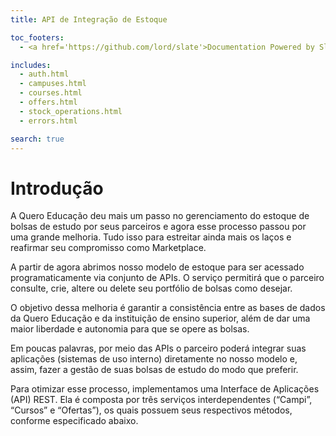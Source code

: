 ```yaml
---
title: API de Integração de Estoque

toc_footers:
  - <a href='https://github.com/lord/slate'>Documentation Powered by Slate</a>

includes:
  - auth.html
  - campuses.html
  - courses.html
  - offers.html
  - stock_operations.html
  - errors.html

search: true
---
```


# Introdução

A Quero Educação deu mais um passo no gerenciamento do estoque de bolsas de estudo por seus parceiros e agora esse processo passou por uma grande melhoria. Tudo isso para estreitar ainda mais os laços e reafirmar seu compromisso como Marketplace.

A partir de agora abrimos nosso modelo de estoque para ser acessado programaticamente via conjunto de APIs. O serviço permitirá que o parceiro consulte, crie, altere ou delete seu portfólio de bolsas como desejar.

O objetivo dessa melhoria é garantir a consistência entre as bases de dados da Quero Educação e da instituição de ensino superior, além de dar uma maior liberdade e autonomia para que se opere as bolsas.

Em poucas palavras, por meio das APIs o parceiro poderá integrar suas aplicações (sistemas de uso interno) diretamente no nosso modelo e, assim, fazer a gestão de suas bolsas de estudo do modo que preferir.

Para otimizar esse processo, implementamos uma Interface de Aplicações (API) REST. Ela é composta por três serviços interdependentes (“Campi”, “Cursos” e “Ofertas”), os quais possuem seus respectivos métodos, conforme especificado abaixo.
